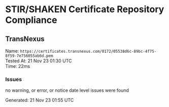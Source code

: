 # STIR/SHAKEN Certificate Repository Compliance

## TransNexus

Name: `https://certificates.transnexus.com/0172/05538d6c-89bc-4f75-8f59-7e756055ab6d.pem`\
Tested At: 21 Nov 23 01:30 UTC\
Time: 22ms

### Issues

no warning, or error, or notice date level issues were found

Generated: 21 Nov 23 01:55 UTC